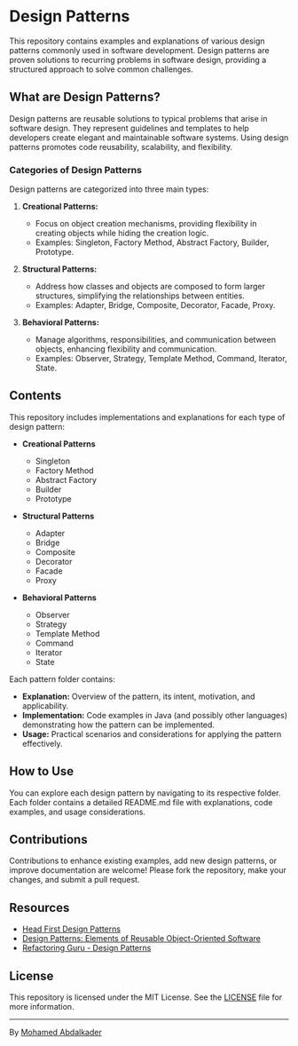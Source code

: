 # Design Patterns

This repository contains examples and explanations of various design patterns commonly used in software development. Design patterns are proven solutions to recurring problems in software design, providing a structured approach to solve common challenges.

## What are Design Patterns?

Design patterns are reusable solutions to typical problems that arise in software design. They represent guidelines and templates to help developers create elegant and maintainable software systems. Using design patterns promotes code reusability, scalability, and flexibility.

### Categories of Design Patterns

Design patterns are categorized into three main types:

1. **Creational Patterns:**
   - Focus on object creation mechanisms, providing flexibility in creating objects while hiding the creation logic.
   - Examples: Singleton, Factory Method, Abstract Factory, Builder, Prototype.

2. **Structural Patterns:**
   - Address how classes and objects are composed to form larger structures, simplifying the relationships between entities.
   - Examples: Adapter, Bridge, Composite, Decorator, Facade, Proxy.

3. **Behavioral Patterns:**
   - Manage algorithms, responsibilities, and communication between objects, enhancing flexibility and communication.
   - Examples: Observer, Strategy, Template Method, Command, Iterator, State.

## Contents

This repository includes implementations and explanations for each type of design pattern:

- **Creational Patterns**
  - Singleton
  - Factory Method
  - Abstract Factory
  - Builder
  - Prototype

- **Structural Patterns**
  - Adapter
  - Bridge
  - Composite
  - Decorator
  - Facade
  - Proxy

- **Behavioral Patterns**
  - Observer
  - Strategy
  - Template Method
  - Command
  - Iterator
  - State

Each pattern folder contains:

- **Explanation:** Overview of the pattern, its intent, motivation, and applicability.
- **Implementation:** Code examples in Java (and possibly other languages) demonstrating how the pattern can be implemented.
- **Usage:** Practical scenarios and considerations for applying the pattern effectively.

## How to Use

You can explore each design pattern by navigating to its respective folder. Each folder contains a detailed README.md file with explanations, code examples, and usage considerations.

## Contributions

Contributions to enhance existing examples, add new design patterns, or improve documentation are welcome! Please fork the repository, make your changes, and submit a pull request.

## Resources

- [Head First Design Patterns](https://www.amazon.eg/-/en/Head-First-Design-Patterns/dp/0596007124)
- [Design Patterns: Elements of Reusable Object-Oriented Software](https://en.wikipedia.org/wiki/Design_Patterns)
- [Refactoring Guru - Design Patterns](https://refactoring.guru/design-patterns)

## License

This repository is licensed under the MIT License. See the [LICENSE](LICENSE) file for more information.

---

By [Mohamed Abdalkader](https://github.com/Mo-Abdalkader )
